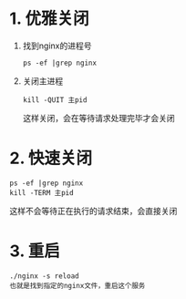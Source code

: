 # 1. 优雅关闭



1. 找到nginx的进程号

   ```
   ps -ef |grep nginx
   ```

2. 关闭主进程

   ```
   kill -QUIT 主pid
   ```

   这样关闭，会在等待请求处理完毕才会关闭

# 2. 快速关闭

```
ps -ef |grep nginx
kill -TERM 主pid
```

这样不会等待正在执行的请求结束，会直接关闭

# 3. 重启

```
./nginx -s reload
也就是找到指定的nginx文件，重启这个服务
```

